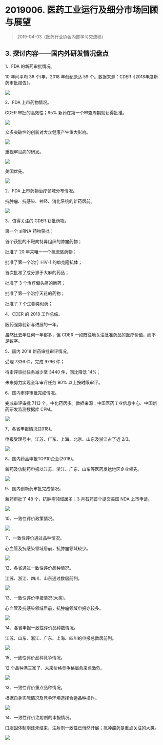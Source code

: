 # 2019006. 医药工业运行及细分市场回顾与展望
> 2019-04-03（医药行业协会内部学习交流稿）

## 3. 探讨内容——国内外研发情况盘点

1、FDA 的新药审批情况。

10 年间平均 36 个/年，2018 年创纪录达 59 个。数据来源：CDER《2018年度新药审批报告》。

![](https://raw.githubusercontent.com/dalong0514/selfstudy/master/图片链接/工程培训/2019067.PNG)

2、FDA 上市药物情况。

CDER 审批的高效性；95% 新药在第一个审查周期就获得批准。

![](https://raw.githubusercontent.com/dalong0514/selfstudy/master/图片链接/工程培训/2019068.PNG)

众多突破性的创新对大众健康产生重大影响。

![](https://raw.githubusercontent.com/dalong0514/selfstudy/master/图片链接/工程培训/2019069.PNG)

重视罕见病的研发。

![](https://raw.githubusercontent.com/dalong0514/selfstudy/master/图片链接/工程培训/2019070.PNG)

美国优先。

![](https://raw.githubusercontent.com/dalong0514/selfstudy/master/图片链接/工程培训/2019071.PNG)

2、FDA 上市药物治疗领域分布情况。

抗肿瘤、抗感染、神经、消化系统的新药居前。

![](https://raw.githubusercontent.com/dalong0514/selfstudy/master/图片链接/工程培训/2019072.PNG)

3、值得关注的 CDER 获批药物。

第一个 siRNA 药物获批；

首个获批的不靶向特异组织的肿瘤药物；

批准了 20 年来唯一一个抗流感药物；

批准了第一个治疗 HIV-1 的单克隆抗体；

首次批准了成分源于大麻的药品；

批准了 3 个治疗偏头痛的新药；

批准了第一个治疗天花的药物；

批准了 7 个生物类似药；

4、CDER 的 2018 工作总结。

医药强势创新与进展的一年。

虽然比去年任何一年都多，但 CDER 一如既往地关注批准药品的医疗价值，而不是数字。

5、国内 2018 新药审批审评情况。

受理 7336 件，完成 9796 件；

待审评审批任务减少至 3440 件，同比降低 14%；

未来努力实现全年审评任务 90% 以上按时限审评。

6、国内审评审批完成情况。

完成审评审批 7113 个，中化药居多。数据来源：中国医药工业信息中心、中国新药研发监测数据库 CPM。

![](https://raw.githubusercontent.com/dalong0514/selfstudy/master/图片链接/工程培训/2019073.PNG)

7、各省申报情况(2018)。

申报受理号中，江苏、广东、上海、北京、山东及浙江占了近 2/3。

![](https://raw.githubusercontent.com/dalong0514/selfstudy/master/图片链接/工程培训/2019074.PNG)

8、国内药品申报TOP10企业(2018)。

新药及仿制药申报以江苏、浙江、广东、山东等医药发达地区企业领先。

![](https://raw.githubusercontent.com/dalong0514/selfstudy/master/图片链接/工程培训/2019075.PNG)

9、国内创新药审批完成情况。

新药审批了 48 个，抗肿瘤领域居多；3 月石药首个提交美国 NDA 上市申请。

![](https://raw.githubusercontent.com/dalong0514/selfstudy/master/图片链接/工程培训/2019076.PNG)

10、一致性评价政策情况。

![](https://raw.githubusercontent.com/dalong0514/selfstudy/master/图片链接/工程培训/2019077.PNG)

11、一致性评价通过品种情况。

心血管及抗感染领域居前，抗肿瘤领域较少。

![](https://raw.githubusercontent.com/dalong0514/selfstudy/master/图片链接/工程培训/2019078.PNG)

12、各省通过一致性评价品种情况。

江苏、浙江、四川、山东通过数居前列。

![](https://raw.githubusercontent.com/dalong0514/selfstudy/master/图片链接/工程培训/2019079.PNG)

13、一致性评价申报情况(大类)。

心血管及抗感染领域居前，抗肿瘤领域申报亦较多。

![](https://raw.githubusercontent.com/dalong0514/selfstudy/master/图片链接/工程培训/2019080.PNG)

14、各省申报一致性评价品种数情况。

江苏、山东、浙江、广东、上海、四川的申报总数居前列。

![](https://raw.githubusercontent.com/dalong0514/selfstudy/master/图片链接/工程培训/2019081.PNG)

15、一致性评价品种竞争情况。

12 个品种满三家了，未来价格竞争格局愈来愈激烈。

![](https://raw.githubusercontent.com/dalong0514/selfstudy/master/图片链接/工程培训/2019082.PNG)

13、一致性评价重点品种情况。

根据自身实际情况及竞争环境选择合适品种操作。

![](https://raw.githubusercontent.com/dalong0514/selfstudy/master/图片链接/工程培训/2019083.PNG)

14、一致性评价注射剂的申报情况。

口服固体制剂还未结束，注射剂一致性已悄然开展；抗肿瘤药是重点关注的大类。

![](https://raw.githubusercontent.com/dalong0514/selfstudy/master/图片链接/工程培训/2019084.PNG)


